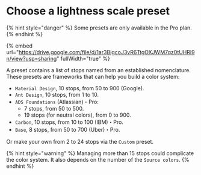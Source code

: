 # Choose a lightness scale preset

{% hint style="danger" %}
Some presets are only available in the Pro plan.
{% endhint %}

{% embed url="https://drive.google.com/file/d/1ar3BigcoJ3vR6TtgOXJWM7qz0tUHRl9n/view?usp=sharing" fullWidth="true" %}

A preset contains a list of stops named from an established nomenclature. These presets are frameworks that can help you build a color system:

* `Material Design`, 10 stops, from 50 to 900 (Google).
* `Ant Design`, 10 stops, from 1 to 10.
* `ADS Foundations` (Atlassian)・Pro:
  * 7 stops, from 50 to 500.
  * 19 stops (for neutral colors), from 0 to 900.
* `Carbon`, 10 stops, from 10 to 100 (IBM)・Pro.
* `Base`, 8 stops, from 50 to 700 (Uber)・Pro.

Or make your own from 2 to 24 stops via the `Custom` preset.

{% hint style="warning" %}
Managing more than 15 stops could complicate the color system. It also depends on the number of the `Source colors`.
{% endhint %}
